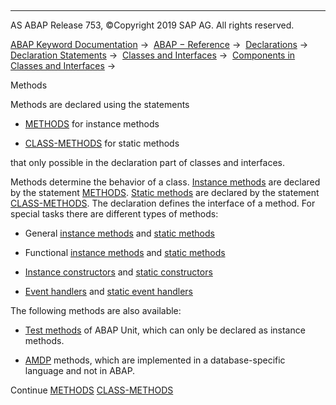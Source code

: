   

* * *

AS ABAP Release 753, ©Copyright 2019 SAP AG. All rights reserved.

[ABAP Keyword Documentation](javascript:call_link\('abenabap.htm'\)) →  [ABAP − Reference](javascript:call_link\('abenabap_reference.htm'\)) →  [Declarations](javascript:call_link\('abendeclarations.htm'\)) →  [Declaration Statements](javascript:call_link\('abenabap_declarations.htm'\)) →  [Classes and Interfaces](javascript:call_link\('abenclasses_and_interfaces.htm'\)) →  [Components in Classes and Interfaces](javascript:call_link\('abenclass_ifac_components.htm'\)) → 

Methods

Methods are declared using the statements

-   [METHODS](javascript:call_link\('abapmethods.htm'\)) for instance methods

-   [CLASS-METHODS](javascript:call_link\('abapclass-methods.htm'\)) for static methods

that only possible in the declaration part of classes and interfaces.

Methods determine the behavior of a class. [Instance methods](javascript:call_link\('abeninstance_method_glosry.htm'\) "Glossary Entry") are declared by the statement [METHODS](javascript:call_link\('abapmethods.htm'\)). [Static methods](javascript:call_link\('abenstatic_method_glosry.htm'\) "Glossary Entry") are declared by the statement [CLASS-METHODS](javascript:call_link\('abapclass-methods.htm'\)). The declaration defines the interface of a method. For special tasks there are different types of methods:

-   General [instance methods](javascript:call_link\('abapmethods_general.htm'\)) and [static methods](javascript:call_link\('abapclass-methods_general.htm'\))

-   Functional [instance methods](javascript:call_link\('abapmethods_functional.htm'\)) and [static methods](javascript:call_link\('abapclass-methods_functional.htm'\))

-   [Instance constructors](javascript:call_link\('abapmethods_constructor.htm'\)) and [static constructors](javascript:call_link\('abapclass-methods_constructor.htm'\))

-   [Event handlers](javascript:call_link\('abapmethods_event_handler.htm'\)) and [static event handlers](javascript:call_link\('abapclass-methods_event_handler.htm'\))

The following methods are also available:

-   [Test methods](javascript:call_link\('abapmethods_testing.htm'\)) of ABAP Unit, which can only be declared as instance methods.

-   [AMDP](javascript:call_link\('abenamdp_methods.htm'\)) methods, which are implemented in a database-specific language and not in ABAP.

Continue
[METHODS](javascript:call_link\('abapmethods.htm'\))
[CLASS-METHODS](javascript:call_link\('abapclass-methods.htm'\))